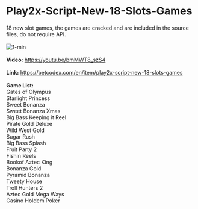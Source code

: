 # Play2x-Script-New-18-Slots-Games
18 new slot games, the games are cracked and are included in the source files, do not require API.<br><br>
![1-min](https://github.com/BetCodex/Play2x-Script-New-18-Slots-Games/assets/162466962/23437cb7-50d1-47f3-a8fa-3df7935269f0)
<br><br>
<b>Video:</b> https://youtu.be/bmMWT8_szS4
<br><br>
<b>Link:</b> https://betcodex.com/en/item/play2x-script-new-18-slots-games
<br>
<br>
<b>Game List:</b><br>
Gates of Olympus
<br>
Starlight Princess
<br>
Sweet Bonanza
<br>
Sweet Bonanza Xmas
<br>
Big Bass Keeping it Reel
<br>
Pirate Gold Deluxe
<br>
Wild West Gold
<br>
Sugar Rush
<br>
Big Bass Splash
<br>
Fruit Party 2
<br>
Fishin Reels
<br>
Bookof Aztec King
<br>
Bonanza Gold
<br>
Pyramid Bonanza
<br>
Tweety House
<br>
Troll Hunters 2
<br>
Aztec Gold Mega Ways
<br>
Casino Holdem Poker
